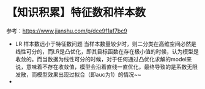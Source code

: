 # 【知识积累】特征数和样本数

参考：https://www.jianshu.com/p/dce9f1af7bc9

* LR 样本数远小于特征数问题
  当样本数量较少时，则二分类在高维空间必然是线性可分的，而LR是凸优化，即其目标函数在存在极小值的时候，认为模型是收敛的。而当数据为线性可分的时候，对于任何通过凸优化求解的model来说，意味着不存在收敛值，模型会沿着直线一直优化，最终导致的是系数无限发散，而模型效果出现过拟合（即auc为1）的情况~~
* 



